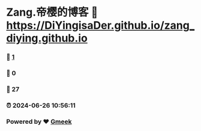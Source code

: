 # Zang.帝樱的博客 :link: https://DiYingisaDer.github.io/zang_diying.github.io 
### :page_facing_up: [1](https://DiYingisaDer.github.io/zang_diying.github.io/tag.html) 
### :speech_balloon: 0 
### :hibiscus: 27 
### :alarm_clock: 2024-06-26 10:56:11 
### Powered by :heart: [Gmeek](https://github.com/Meekdai/Gmeek)
